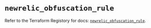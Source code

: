 # `newrelic_obfuscation_rule`

Refer to the Terraform Registory for docs: [`newrelic_obfuscation_rule`](https://registry.terraform.io/providers/newrelic/newrelic/3.27.4/docs/resources/obfuscation_rule).
